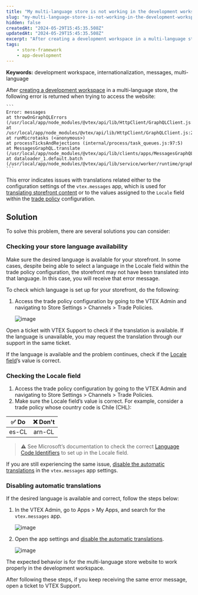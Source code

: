 ```yaml
---
title: "My multi-language store is not working in the development workspace"
slug: "my-multi-language-store-is-not-working-in-the-development-workspace"
hidden: false
createdAt: "2024-05-29T15:45:35.508Z"
updatedAt: "2024-05-29T15:45:35.508Z"
excerpt: "After creating a development workspace in a multi-language store, there is an error"
tags:
    - store-framework
    - app-development
---
```


**Keywords:** development workspace, internationalization, messages, multi-language

After [creating a development workspace](https://developers.vtex.com/docs/guides/vtex-io-documentation-creating-a-development-workspace) in a multi-language store, the following error is returned when trying to access the website:

    ```
    Error: messages
    at throwOnGraphQLErrors (/usr/local/app/node_modules/@vtex/api/lib/HttpClient/GraphQLClient.js:10:15)
    at /usr/local/app/node_modules/@vtex/api/lib/HttpClient/GraphQLClient.js:23:15
    at runMicrotasks (<anonymous>)
    at processTicksAndRejections (internal/process/task_queues.js:97:5)
    at MessagesGraphQL.translate (/usr/local/app/node_modules/@vtex/api/lib/clients/apps/MessagesGraphQL.js:50:26)
    at dataloader_1.default.batch (/usr/local/app/node_modules/@vtex/api/lib/service/worker/runtime/graphql/schema/messagesLoaderV2.js:69:15)
    ```

This error indicates issues with translations related either to the configuration settings of the `vtex.messages` app, which is used for [translating storefront content](https://developers.vtex.com/docs/guides/storefront-content-internationalization#step-by-step) or to the values assigned to the `Locale` field within the [trade policy](https://help.vtex.com/tracks/vtex-store-overview--eSDNk26pdvemF3XKM0nK9/4EPwTXx5oFdSG1dA3zIchz#trade-policy) configuration.

## Solution

To solve this problem, there are several solutions you can consider:

### Checking your store language availability

Make sure the desired language is available for your storefront. In some cases, despite being able to select a language in the Locale field within the trade policy configuration, the storefront may not have been translated into that language. In this case, you will receive that error message.

To check which language is set up for your storefront, do the following:

1. Access the trade policy configuration by going to the VTEX Admin and navigating to Store Settings > Channels > Trade Policies.

    ![image](https://cdn.jsdelivr.net/gh/vtexdocs/dev-portal-content@main/docs/troubleshooting/development/locale-trade-policy-en.png)

Open a ticket with VTEX Support to check if the translation is available. If the language is unavailable, you may request the translation through our support in the same ticket.

If the language is available and the problem continues, check if the [Locale field](#checking-the-locale-field)’s value is correct.

### Checking the Locale field

1. Access the trade policy configuration by going to the VTEX Admin and navigating to Store Settings > Channels > Trade Policies.
2. Make sure the Locale field’s value is correct. For example, consider a trade policy whose country code is Chile (CHL):

|✅ Do|❌ Don't|
| :-----: | :-------: |
| es-CL | arn-CL |

>⚠️ See Microsoft’s documentation to check the correct [Language Code Identifiers](https://learn.microsoft.com/en-us/openspecs/windows_protocols/ms-lcid/a9eac961-e77d-41a6-90a5-ce1a8b0cdb9c) to set up in the Locale field.

If you are still experiencing the same issue, [disable the automatic translations](#disabling-automatic-translations) in the `vtex.messages` app settings.

### Disabling automatic translations

If the desired language is available and correct, follow the steps below:

1. In the VTEX Admin, go to Apps > My Apps, and search for the `vtex.messages` app.

    ![image](https://cdn.jsdelivr.net/gh/vtexdocs/dev-portal-content@main/docs/troubleshooting/development/search-messages-app-en.png)

2. Open the app settings and [disable the automatic translations](https://developers.vtex.com/docs/guides/vtex-io-documentation-disabling-automatic-translation).

    ![image](https://cdn.jsdelivr.net/gh/vtexdocs/dev-portal-content@main/docs/troubleshooting/development/vtex-messages-app-en.png)

The expected behavior is for the multi-language store website to work properly in the development workspace.

After following these steps, if you keep receiving the same error message, open a ticket to VTEX Support.
